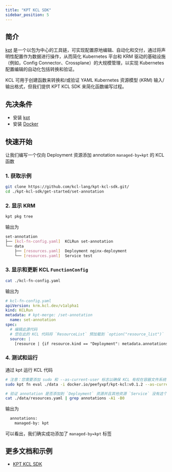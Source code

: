 ```yaml
---
title: "KPT KCL SDK"
sidebar_position: 5
---
```


## 简介

[kpt](https://github.com/GoogleContainerTools/kpt) 是一个以包为中心的工具链，可实现配置原地编辑、自动化和交付，通过将声明性配置作为数据进行操作，从而简化 Kubernetes 平台和 KRM 驱动的基础设施（例如，Config Connector、Crossplane）的大规模管理，以实现 Kubernetes 配置编辑的自动化包括转换和验证。

KCL 可用于创建函数来转换和/或验证 YAML Kubernetes 资源模型 (KRM) 输入/输出格式，但我们提供 KPT KCL SDK 来简化函数编写过程。

## 先决条件

+ 安装 [kpt](https://github.com/GoogleContainerTools/kpt)
+ 安装 [Docker](https://www.docker.com/)

## 快速开始

让我们编写一个仅向 Deployment 资源添加 annotation `managed-by=kpt` 的 KCL 函数

### 1. 获取示例

```bash
git clone https://github.com/kcl-lang/kpt-kcl-sdk.git/
cd ./kpt-kcl-sdk/get-started/set-annotation
```

### 2. 显示 KRM

```bash
kpt pkg tree
```

输出为

```bash
set-annotation
├── [kcl-fn-config.yaml]  KCLRun set-annotation
└── data
    ├── [resources.yaml]  Deployment nginx-deployment
    └── [resources.yaml]  Service test
```

### 3. 显示和更新 KCL `FunctionConfig`

```bash
cat ./kcl-fn-config.yaml
```

输出为

```yaml
# kcl-fn-config.yaml
apiVersion: krm.kcl.dev/v1alpha1
kind: KCLRun
metadata: # kpt-merge: /set-annotation
  name: set-annotation
spec:
  # 编辑此源代码
  # 您在此的 KCL 代码将 `ResourceList` 预加载到 `option("resource_list")`
  source: |
    [resource | {if resource.kind == "Deployment": metadata.annotations: {"managed-by" = "kpt"}} for resource in option("resource_list").items]
```

### 4. 测试和运行

通过 kpt 运行 KCL 代码

```bash
# 注意：您需要添加 sudo 和 --as-current-user 标志以确保 KCL 有权在容器文件系统中写入临时文件。
sudo kpt fn eval ./data -i docker.io/peefyxpf/kpt-kcl:v0.1.2 --as-current-user --fn-config kcl-fn-config.yaml

# 验证 annotation 是否添加到 `Deployment` 资源并且其他资源 `Service` 没有这个 annotation。
cat ./data/resources.yaml | grep annotations -A1 -B0
```

输出为

```bash
  annotations:
    managed-by: kpt
```

可以看出，我们确实成功添加了 `managed-by=kpt` 标签

## 更多文档和示例

+ [KPT KCL SDK](https://github.com/kcl-lang/kpt-kcl-sdk)
